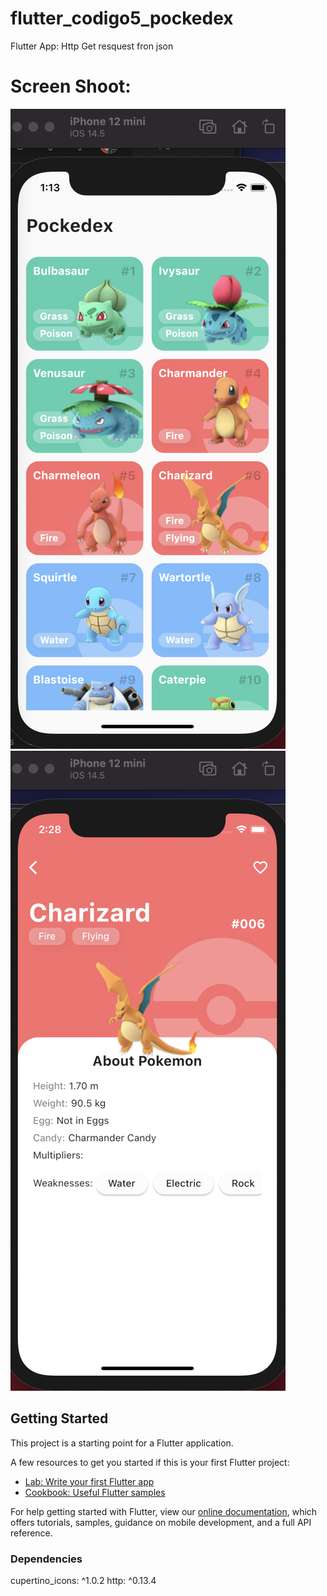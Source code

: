 # flutter_codigo5_pockedex

Flutter App: Http Get resquest fron json

# Screen Shoot:

![Screenshot-pokedex-homepage](/assets/images/Pokedex-homepage.png)
![Screenshot-pokedex-detailpage](/assets/images/Pokedex-detailpage.png)

## Getting Started



This project is a starting point for a Flutter application.

A few resources to get you started if this is your first Flutter project:

- [Lab: Write your first Flutter app](https://flutter.dev/docs/get-started/codelab)
- [Cookbook: Useful Flutter samples](https://flutter.dev/docs/cookbook)

For help getting started with Flutter, view our
[online documentation](https://flutter.dev/docs), which offers tutorials,
samples, guidance on mobile development, and a full API reference.

### Dependencies

cupertino_icons: ^1.0.2
http: ^0.13.4
